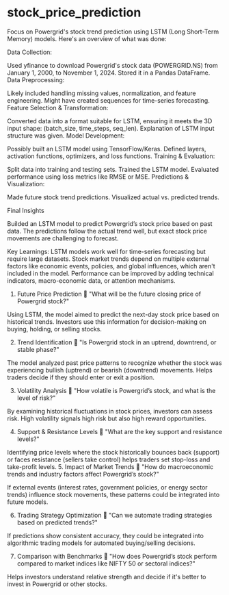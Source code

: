 # stock_price_prediction

Focus on Powergrid's stock trend prediction using LSTM (Long Short-Term Memory) models. Here's an overview of what was done:

Data Collection:

Used yfinance to download Powergrid's stock data (POWERGRID.NS) from January 1, 2000, to November 1, 2024.
Stored it in a Pandas DataFrame.
Data Preprocessing:

Likely included handling missing values, normalization, and feature engineering.
Might have created sequences for time-series forecasting.
Feature Selection & Transformation:

Converted data into a format suitable for LSTM, ensuring it meets the 3D input shape: (batch_size, time_steps, seq_len).
Explanation of LSTM input structure was given.
Model Development:

Possibly built an LSTM model using TensorFlow/Keras.
Defined layers, activation functions, optimizers, and loss functions.
Training & Evaluation:

Split data into training and testing sets.
Trained the LSTM model.
Evaluated performance using loss metrics like RMSE or MSE.
Predictions & Visualization:

Made future stock trend predictions.
Visualized actual vs. predicted trends.

Final Insights

Builded an LSTM model to predict Powergrid’s stock price based on past data.
The predictions follow the actual trend well, but exact stock price movements are challenging to forecast.

Key Learnings:
LSTM models work well for time-series forecasting but require large datasets.
Stock market trends depend on multiple external factors like economic events, policies, and global influences, which aren't included in the model.
Performance can be improved by adding technical indicators, macro-economic data, or attention mechanisms.

1. Future Price Prediction
📌 "What will be the future closing price of Powergrid stock?"

Using LSTM, the model aimed to predict the next-day stock price based on historical trends.
Investors use this information for decision-making on buying, holding, or selling stocks.

2. Trend Identification
📌 "Is Powergrid stock in an uptrend, downtrend, or stable phase?"

The model analyzed past price patterns to recognize whether the stock was experiencing bullish (uptrend) or bearish (downtrend) movements.
Helps traders decide if they should enter or exit a position.

3. Volatility Analysis
📌 "How volatile is Powergrid’s stock, and what is the level of risk?"

By examining historical fluctuations in stock prices, investors can assess risk.
High volatility signals high risk but also high reward opportunities.

4. Support & Resistance Levels
📌 "What are the key support and resistance levels?"

Identifying price levels where the stock historically bounces back (support) or faces resistance (sellers take control) helps traders set stop-loss and take-profit levels.
5. Impact of Market Trends
📌 "How do macroeconomic trends and industry factors affect Powergrid’s stock?"

If external events (interest rates, government policies, or energy sector trends) influence stock movements, these patterns could be integrated into future models.

6. Trading Strategy Optimization
📌 "Can we automate trading strategies based on predicted trends?"

If predictions show consistent accuracy, they could be integrated into algorithmic trading models for automated buying/selling decisions.

7. Comparison with Benchmarks
📌 "How does Powergrid’s stock perform compared to market indices like NIFTY 50 or sectoral indices?"

Helps investors understand relative strength and decide if it's better to invest in Powergrid or other stocks.
